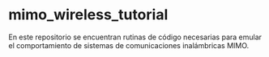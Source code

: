# mimo_wireless_tutorial
En este repositorio se encuentran rutinas de código necesarias para emular el comportamiento de sistemas de comunicaciones inalámbricas MIMO.
